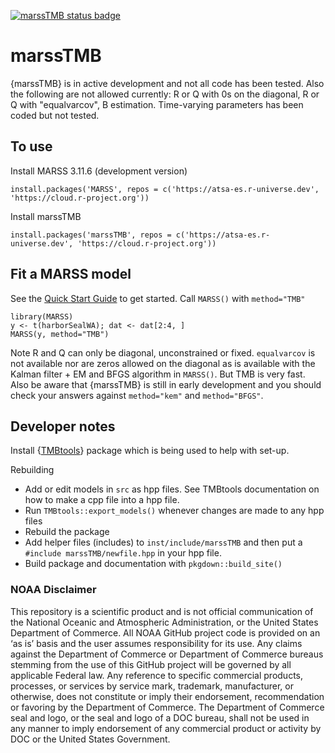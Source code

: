 [![marssTMB status badge](https://atsa-es.r-universe.dev/badges/marssTMB)](https://atsa-es.r-universe.dev)

# marssTMB

{marssTMB} is in active development and not all code has been tested. Also the following are not allowed currently: R or Q with 0s on the diagonal, R or Q with "equalvarcov", B estimation. Time-varying parameters has been coded but not tested.

## To use

Install MARSS 3.11.6 (development version)
```
install.packages('MARSS', repos = c('https://atsa-es.r-universe.dev', 'https://cloud.r-project.org'))
```

Install marssTMB
```
install.packages('marssTMB', repos = c('https://atsa-es.r-universe.dev', 'https://cloud.r-project.org'))
```

## Fit a MARSS model

See the [Quick Start Guide](https://atsa-es.github.io/marssTMB/articles/Quick_Start.html) to get started. Call `MARSS()` with `method="TMB"`
```
library(MARSS)
y <- t(harborSealWA); dat <- dat[2:4, ]
MARSS(y, method="TMB")
```

Note R and Q can only be diagonal, unconstrained or fixed. `equalvarcov` is not available nor are zeros allowed on the diagonal as is available with the Kalman filter + EM and BFGS algorithm in `MARSS()`. But TMB is very fast. Also be aware that {marssTMB} is still in early development and you should check your answers against `method="kem"` and `method="BFGS"`.

## Developer notes

Install {[TMBtools](https://github.com/mlysy/TMBtools)} package which is being used to help with set-up.

Rebuilding

* Add or edit models in `src` as hpp files. See TMBtools documentation on how to make a cpp file into a hpp file.
* Run `TMBtools::export_models()` whenever changes are made to any hpp files
* Rebuild the package
* Add helper files (includes) to `inst/include/marssTMB` and then put a `#include marssTMB/newfile.hpp` in your hpp file.
* Build package and documentation with `pkgdown::build_site()`


### NOAA Disclaimer

This repository is a scientific product and is not official communication of the National Oceanic and
Atmospheric Administration, or the United States Department of Commerce. All NOAA GitHub project code is
provided on an ‘as is’ basis and the user assumes responsibility for its use. Any claims against the Department of
Commerce or Department of Commerce bureaus stemming from the use of this GitHub project will be governed
by all applicable Federal law. Any reference to specific commercial products, processes, or services by service
mark, trademark, manufacturer, or otherwise, does not constitute or imply their endorsement, recommendation or
favoring by the Department of Commerce. The Department of Commerce seal and logo, or the seal and logo of a
DOC bureau, shall not be used in any manner to imply endorsement of any commercial product or activity by
DOC or the United States Government.

